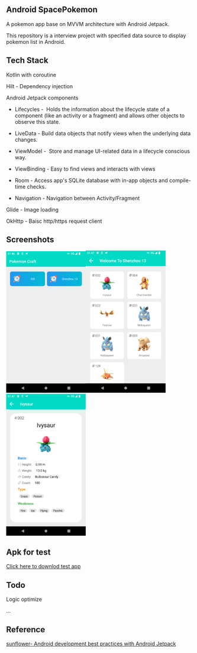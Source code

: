 ## Android SpacePokemon

A pokemon app base on MVVM architecture with Android Jetpack.

This repository is a interview project with specified data source to display pokemon list in Android.

## Tech Stack

Kotlin with coroutine

Hilt - Dependency injection

Android Jetpack components

- Lifecycles -  Holds the information about the lifecycle state of a component (like an activity or a fragment) and allows other objects to observe this state.

- LiveData - Build data objects that notify views when the underlying data changes.

- ViewModel -  Store and manage UI-related data in a lifecycle conscious way.

- ViewBinding - Easy to find views and interacts with views

- Room - Access app's SQLite database with in-app objects and compile-time checks.

- Navigation - Navigation between Activity/Fragment

Glide - Image loading

OkHttp - Baisc http/https request client

## Screenshots

<img src="screenshot/Screenshot_home.png" title="" alt="" width="215"><img src="screenshot/Screenshot_craft_shenzhou13.png" title="" alt="" width="216"><img src="screenshot/Screenshot_pokemon_detail.png" title="" alt="" width="215">

## Apk for test

[Click here to downlod test app](apk/pokemonspace-debug.apk?raw=1)

## Todo

Logic optimize

...

## Reference

[sunflower-  Android development best practices with Android Jetpack ]( https://github.com/android/sunflower)